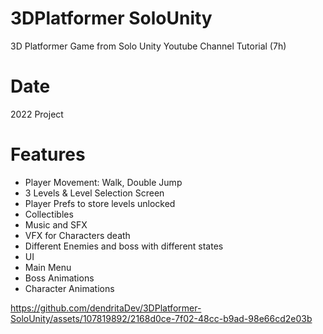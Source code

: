 # 3DPlatformer SoloUnity
3D Platformer Game from Solo Unity Youtube Channel Tutorial (7h)

# Date
2022 Project

# Features
- Player Movement: Walk, Double Jump  <br>
- 3 Levels & Level Selection Screen<br>
- Player Prefs to store levels unlocked
- Collectibles<br>
- Music and SFX<br>
- VFX for Characters death<br>
- Different Enemies and boss with different states<br>
- UI<br>
- Main Menu<br>
- Boss Animations<br>
- Character Animations<br>



https://github.com/dendritaDev/3DPlatformer-SoloUnity/assets/107819892/2168d0ce-7f02-48cc-b9ad-98e66cd2e03b

